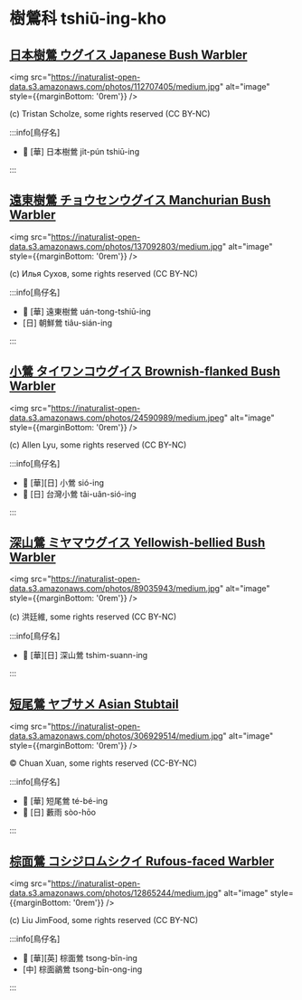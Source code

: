 # 樹鶯科 tshiū-ing-kho

## [日本樹鶯 ウグイス Japanese Bush Warbler](https://ebird.org/species/jabwar)

<img src="https://inaturalist-open-data.s3.amazonaws.com/photos/112707405/medium.jpg" alt="image" style={{marginBottom: '0rem'}} />

<p className="image-caption">
(c) Tristan Scholze, some rights reserved (CC BY-NC)
</p>

:::info[鳥仔名]

- 🎯 [華] 日本樹鶯 ji̍t-pún tshiū-ing

:::

## [遠東樹鶯 チョウセンウグイス Manchurian Bush Warbler](https://ebird.org/species/manbuw1)

<img src="https://inaturalist-open-data.s3.amazonaws.com/photos/137092803/medium.jpg" alt="image" style={{marginBottom: '0rem'}} />

<p className="image-caption">
(c) Илья Сухов, some rights reserved (CC BY-NC)
</p>

:::info[鳥仔名]

- 🎯 [華] 遠東樹鶯 uán-tong-tshiū-ing
- [日] 朝鮮鶯 tiâu-sián-ing

:::

## [小鶯 タイワンコウグイス Brownish-flanked Bush Warbler](https://ebird.org/species/bfbwar1)

<img src="https://inaturalist-open-data.s3.amazonaws.com/photos/24590989/medium.jpeg" alt="image" style={{marginBottom: '0rem'}} />

<p className="image-caption">
(c) Allen Lyu, some rights reserved (CC BY-NC)
</p>

:::info[鳥仔名]

- 🎯 [華][日] 小鶯 sió-ing
- 🎯 [日] 台灣小鶯 tâi-uân-sió-ing

:::

## [深山鶯 ミヤマウグイス Yellowish-bellied Bush Warbler](https://ebird.org/species/ybbwar1)

<img src="https://inaturalist-open-data.s3.amazonaws.com/photos/89035943/medium.jpg" alt="image" style={{marginBottom: '0rem'}} />

<p className="image-caption">
(c) 洪廷維, some rights reserved (CC BY-NC)
</p>

:::info[鳥仔名]

- 🎯 [華][日] 深山鶯 tshim-suann-ing

:::

## [短尾鶯 ヤブサメ Asian Stubtail](https://ebird.org/species/asistu1)

<img src="https://inaturalist-open-data.s3.amazonaws.com/photos/306929514/medium.jpg" alt="image" style={{marginBottom: '0rem'}} />

<p className="image-caption">
© Chuan Xuan, some rights reserved (CC-BY-NC)
</p>

:::info[鳥仔名]

- 🎯 [華] 短尾鶯 té-bé-ing
- 🎯 [日] 藪雨 sòo-hōo

:::

## [棕面鶯 コシジロムシクイ Rufous-faced Warbler](https://ebird.org/species/rufwar1)

<img src="https://inaturalist-open-data.s3.amazonaws.com/photos/12865244/medium.jpg" alt="image" style={{marginBottom: '0rem'}} />

<p className="image-caption">
(c) Liu JimFood, some rights reserved (CC BY-NC)
</p>

:::info[鳥仔名]

- 🎯 [華][英] 棕面鶯 tsong-bīn-ing
- [中] 棕面鶲鶯 tsong-bīn-ong-ing

:::
